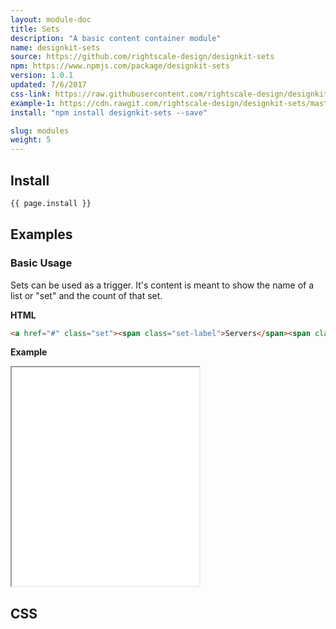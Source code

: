 ```yaml
---
layout: module-doc
title: Sets
description: "A basic content container module"
name: designkit-sets
source: https://github.com/rightscale-design/designkit-sets
npm: https://www.npmjs.com/package/designkit-sets
version: 1.0.1
updated: 7/6/2017
css-link: https://raw.githubusercontent.com/rightscale-design/designkit-sets/master/dist/designkit-sets.css
example-1: https://cdn.rawgit.com/rightscale-design/designkit-sets/master/docs/basic.html
install: "npm install designkit-sets --save"

slug: modules
weight: 5
---
```


## Install

```bash
{{ page.install }}
```

## Examples

### Basic Usage

Sets can be used as a trigger. It's content is meant to show the name of a list or "set" and the count of that set.

**HTML**

```html
<a href="#" class="set"><span class="set-label">Servers</span><span class="set-count">19</span></a>
```

**Example**

<iframe style="height: 350px;" src="{{ page.example-2 }}"></iframe>

## CSS

<div class="snippet">
  <pre id="css_contents" class="highlighter-rouge snippet-css"><code class="css"></code></pre>
</div>

